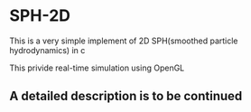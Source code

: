 # SPH-2D

This is a very simple implement of 2D SPH(smoothed particle hydrodynamics) in c

This privide real-time simulation using OpenGL

## A detailed description is to be continued
